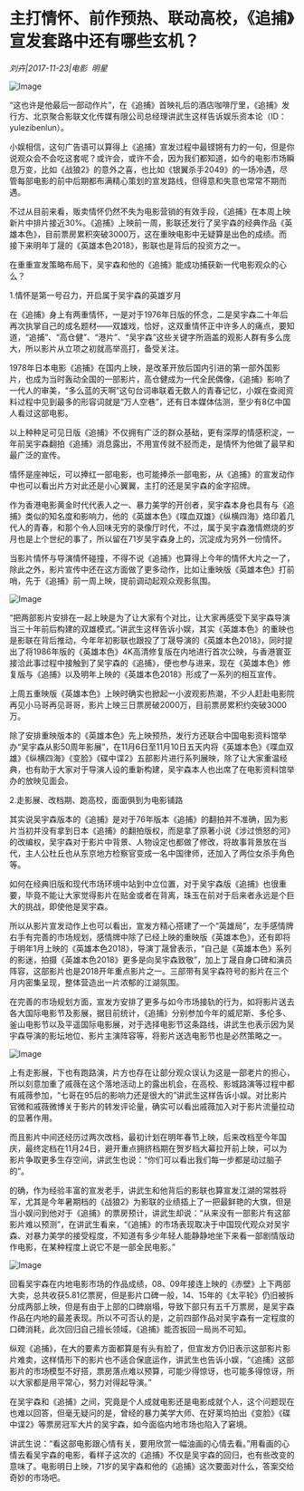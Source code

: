 # 主打情怀、前作预热、联动高校，《追捕》宣发套路中还有哪些玄机？

*刘卉|2017-11-23|电影 
                                                明星*

![Image](http://si1.go2yd.com/get-image/0IYpCUuXqWu)

“这也许是他最后一部动作片”，在《追捕》首映礼后的酒店咖啡厅里，《追捕》发行方、北京聚合影联文化传媒有限公司总经理讲武生这样告诉娱乐资本论（ID：yulezibenlun）。

小娱相信，这句广告语可以算得上《追捕》宣发过程中最铿锵有力的一句，但是你说观众会不会吃这套呢？或许会，或许不会，因为我们都知道，如今的电影市场瞬息万变，比如《战狼2》的意外之喜，也比如《银翼杀手2049》的一场冷遇，尽管每部电影的前中后期都布满精心策划的宣发路线，但得意和失意也常常不期而遇。

不过从目前来看，贩卖情怀仍然不失为电影营销的有效手段，《追捕》在本周上映新片中排片接近30%。《追捕》上映前一周，影联还发行了吴宇森的经典作品《英雄本色》，目前票房累积突破3000万，这在重映电影中无疑算是出色的成绩。而接下来明年丁晟的《英雄本色2018》，影联也是背后的投资方之一。

在重重宣发策略布局下，吴宇森和他的《追捕》能成功捕获新一代电影观众的心么？

1.情怀是第一号召力，开启属于吴宇森的英雄岁月

在《追捕》身上有两重情怀，一是对于1976年日版的怀念，二是吴宇森二十年后再次执掌自己的成名题材——双雄戏，恰好，这双重情怀正中许多人的痛点，要知道，“追捕”、“高仓健”、“港片”、“吴宇森”这些关键字所涵盖的观影人群有多么庞大，所以影片从立项之初就高举高打，备受关注。

1978年日本电影《追捕》在国内上映，是改革开放后国内引进的第一部外国影片，也成为当时轰动全国的一部影片，高仓健成为一代全民偶像，《追捕》影响了一代人的审美，“多么蓝的天啊”这句台词串联着无数人的青春记忆，小娱在查阅资料过程中见到最多的形容词就是“万人空巷”，还有日本媒体估测，至少有8亿中国人看过这部电影。

以上种种足可见日版《追捕》不仅拥有广泛的群众基础，更有深厚的情感积淀，一年前吴宇森翻拍《追捕》消息露出，不用宣传就不胫而走，是情怀为他做了最早和最广泛的宣传。

情怀是座神坛，可以捧红一部电影，也可能捧杀一部电影，从《追捕》的宣发动作中也可以看出片方对此还是小心翼翼，主打的还是吴宇森的金字招牌。

作为香港电影黄金时代代表人之一、暴力美学的开创者，吴宇森本身也具有与《追捕》类似的知名度和影响力，他的《英雄本色》《喋血双雄》《纵横四海》烙印着几代人的青春，和那个令人回味无穷的录像厅时代，不过，属于吴宇森激情燃烧的岁月也是上个世纪的事了，所以留在71岁吴宇森身上的，沉淀成为另外一份情怀。

当影片情怀与导演情怀碰撞，不得不说《追捕》也算得上今年的情怀大片之一了，除此之外，影片宣传中还在这方面做了更多动作，比如让重映版《英雄本色》打前哨，先于《追捕》前一周上映，提前调动起观众观影氛围。

![Image](http://si1.go2yd.com/get-image/0IYpCR7tUwa)

“把两部影片安排在一起上映是为了让大家有个对比，让大家再感受下吴宇森导演当三十年前后构建的双雄模式。”讲武生这样告诉小娱，其实《英雄本色》的重映也是影联在背后推动，今年年初影联也跟投了丁晟导演的《英雄本色2018》，同时提出了将1986年版的《英雄本色》4K高清修复版在内地进行首次公映，与香港寰亚接洽此事过程中接触到了吴宇森的《追捕》，便也参与进来，现在《英雄本色》修复版与《追捕》以及明年上映的《英雄本色2018》形成了一系列的相互宣传。

上周五重映版《英雄本色》上映时确实也掀起一小波观影热潮，不少人赶赴电影院再见小马哥再见哥哥，影片上映三日票房破2000万，目前票房累积约突破3000万。

除了安排重映版本的《英雄本色》先上映预热，发行方还联合中国电影资料馆举办“吴宇森从影50周年影展”，在11月6日至11月10日五天内将《英雄本色》《喋血双雄》《纵横四海》《变脸》《碟中谍2》五部影片进行系列展映，除了让大家重温经典，也有助于大家对于导演人设的重新构建，吴宇森本人也出席了在电影资料馆举办的放映见面会。

2.走影展、改档期、跑高校，面面俱到为电影铺路

其实说吴宇森版本的《追捕》是对于76年版本《追捕》的翻拍并不准确，因为影片当初并没有拿到日本《追捕》的翻拍版权，而是拿了原著小说《涉过愤怒的河》的改编权，吴宇森对于影片中背景、人物设定也都做了修改，将故事背景放在当代，主人公杜丘也从东京地方检察官变成一名中国律师，还加入了两位女杀手角色等。

如何在经典旧版和现代市场环境中站到中立位置，对于吴宇森版《追捕》也很重要，毕竟不能让大家觉得影片在贴金或者在背离，珠玉在前对于后来者永远是个巨大的挑战，即使他是吴宇森。

所以从影片宣发动作上也可以看出，宣发方精心搭建了一个“英雄局”，左手感情牌右手有完善的市场规划，感情牌中除了已经上映的重映版《英雄本色》，还有即将于明年1月上映的《英雄本色2018》，导演丁晟曾表示，“自己是《英雄本色》系列的影迷，拍摄《英雄本色2018》更多是向吴宇森致敬”，加上丁晟自身口碑和演员阵容，这部影片也是2018开年重点影片之一。三部带有吴宇森符号的影片在三个月内密集呈现，整体营造出一片浓郁的江湖氛围。

在完善的市场规划方面，宣发方安排了更多与如今市场接轨的行为，如将影片送去各大国际电影节及影展，据目前统计，《追捕》分别参加今年的威尼斯、多伦多、釜山电影节以及平遥国际电影展，对于选择电影节这条路线，讲武生也表示因为吴宇森导演的影坛地位、影片主演阵容等，将影片送选电影节也是必然策略之一。

![Image](http://si1.go2yd.com/get-image/0IYpCS2chai)

上有走影展，下也有跑路演，片方也存在让部分观众误认为这是一部老片的担心，所以刻意加重了戚薇在这个落地活动上的露出机会，在高校、影城路演等过程中都有戚薇参加，“七哥在95后的影响力还是很大的”讲武生这样告诉小娱。对比影片官微和戚薇微博关于影片的转发评论量，确实可以看出戚薇加入对于影片流量拉动的显著作用。

而且影片中间还经历过两次改档，最初计划在明年春节上映，后来改档至今年国庆，最终定档在11月24日，避开重点拥挤档期在贺岁档大幕拉开前上映，可以为影片争取更多生存空间，讲武生也说：“你们可以看出我们每一步都是动过脑子的”。

的确，作为经验丰富的宣发老手，讲武生和他背后的影联也算宣发江湖的常胜将军，尤其是今年暑期档的《战狼2》为影联的业绩插上了一把最鲜艳的大旗，但是当小娱问到他对于《追捕》的票房预计，讲武生却说：“从来没有一部影片有这部影片难以预测”，在讲武生看来，“《追捕》的市场表现取决于中国现代观众对吴宇森、对暴力美学的接受程度，不知道有多少年轻人能静静地坐下来看一部剧情版动作电影，在某种程度上说它不是一部全民电影。”

![Image](http://si1.go2yd.com/get-image/0IYpCUTbf60)

回看吴宇森在内地电影市场的作品成绩，08、09年接连上映的《赤壁》上下两部大卖，总共收获5.81亿票房，但是影片口碑一般，14、15年的《太平轮》仍旧被拆分成两部上映，但是有由于上部的口碑崩塌，导致下部只有五千万票房，是吴宇森作品在内地的最差表现。所以不可否认的是，之前四部作品对吴宇森有一定程度的口碑消耗，此次回归自己擅长领域，《追捕》能否扳回一局尚不可知。

纵观《追捕》，在大的要素方面都算是有头有脸了，但宣发方仍旧表示这部影片影片难卖，这样情形下的影片也不适合保底运作，讲武生也告诉小娱，“《追捕》这部影片的市场模型不好搭，票房落点难以预算，可能少得惊讶，也可能多得惊讶，所以大家都是用平常心，努力对得起导演。”

在吴宇森和《追捕》之间，究竟是个人成就电影还是电影成就个人，这个问题现在也难以回答，但毫无疑问的是，曾经的暴力美学大师、在好莱坞拍出《变脸》《碟中谍2》等票房冠军大片的吴宇森，如今面临内地市场也陷入了窘境。

讲武生说：“看这部电影跟心情有关，要用欣赏一幅油画的心情去看。”用看画的心情去看吴宇森的电影，看样子这次的《追捕》不仅是吴宇森的回归，也有些改变的意味了。电影明日上映，71岁的吴宇森和他的《追捕》这次要面对什么，答案交给奇妙的市场吧。


